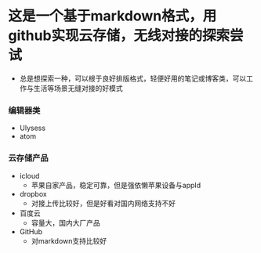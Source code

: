 # 这是一个基于markdown格式，用github实现云存储，无线对接的探索尝试
+ 总是想探索一种，可以根于良好排版格式，轻便好用的笔记或博客类，可以工作与生活等场景无缝对接的好模式

### 编辑器类
+ Ulysess
+ atom

### 云存储产品
+ icloud
	+ 苹果自家产品，稳定可靠，但是强依懒苹果设备与appId
+  dropbox
	+ 对接上传比较好，但是好看对国内网络支持不好
+  百度云
	+ 容量大，国内大厂产品
+  GitHub
	+ 对markdown支持比较好